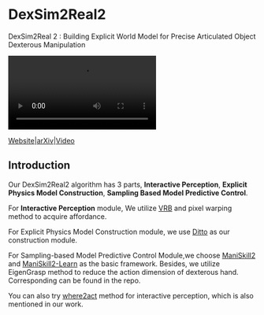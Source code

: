 # DexSim2Real2
DexSim2Real 2 : Building Explicit World Model for Precise Articulated Object Dexterous Manipulation

![teaser_video](https://jiangtaoran.github.io/dexsim2real2_website/static/videos/sim_real_experiment.mp4)

[Website](https://jiangtaoran.github.io/dexsim2real2_website)|[arXiv](https://arxiv.org/abs/2409.08750)|[Video](https://www.youtube.com/watch?v=gW9AHF2zDFY)

## Introduction
Our DexSim2Real2 algorithm has 3 parts, **Interactive Perception**, **Explicit Physics Model Construction**, **Sampling Based Model Predictive Control**. 

For **Interactive Perception** module, We utilize [VRB](https://github.com/shikharbahl/vrb) and pixel warping method to acquire affordance.

For Explicit Physics Model Construction module, we use [Ditto](https://github.com/UT-Austin-RPL/Ditto) as our construction module. 

For Sampling-based Model Predictive Control Module,we choose [ManiSkill2](https://github.com/haosulab/ManiSkill2) and [ManiSkill2-Learn](https://github.com/haosulab/ManiSkill2-Learn) as the basic framework. Besides, we utilize EigenGrasp method to reduce the action dimension of dexterous hand. Corresponding can be found in the repo.

You can also try [where2act](https://github.com/daerduoCarey/where2act) method for interactive perception, which is also mentioned in our work.